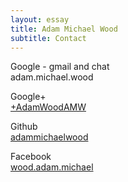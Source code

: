 ```yaml
---
layout: essay
title: Adam Michael Wood
subtitle: Contact
---
```

<p></p>


Google - gmail and chat  
adam.michael.wood

Google+  
[+AdamWoodAMW](http://google.com/+AdamWoodAMW)

Github  
[adammichaelwood](http://github.com/adammichael.wood)

Facebook  
[wood.adam.michael](http://facebook.com/wood.adam.michael)
